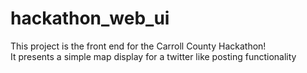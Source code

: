 # hackathon_web_ui
This project is the front end for the Carroll County Hackathon!  
It presents a simple map display for a twitter like posting functionality

